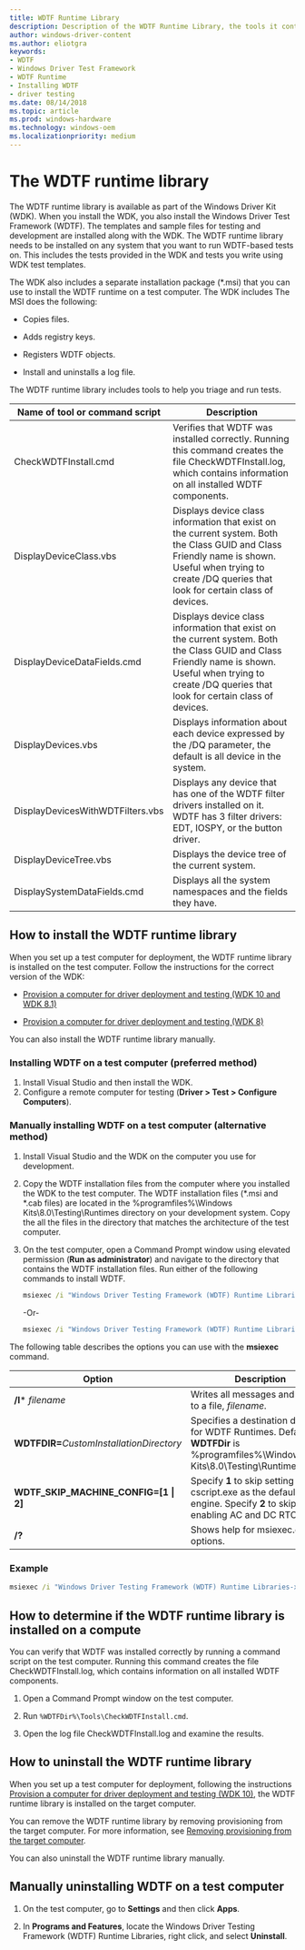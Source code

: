 ```yaml
---
title: WDTF Runtime Library
description: Description of the WDTF Runtime Library, the tools it contains, and how to install.
author: windows-driver-content
ms.author: eliotgra
keywords:
- WDTF
- Windows Driver Test Framework
- WDTF Runtime
- Installing WDTF
- driver testing
ms.date: 08/14/2018
ms.topic: article
ms.prod: windows-hardware
ms.technology: windows-oem
ms.localizationpriority: medium
---
```


# The WDTF runtime library

The WDTF runtime library is available as part of the Windows Driver Kit (WDK). When you install the WDK, you also install the Windows Driver Test Framework (WDTF). The templates and sample files for testing and development are installed along with the WDK. The WDTF runtime library needs to be installed on any system that you want to run WDTF-based tests on. This includes the tests provided in the WDK and tests you write using WDK test templates.

The WDK also includes a separate installation package (*.msi) that you can use to install the WDTF runtime on a test computer. The WDK includes The MSI does the following:

- Copies files.

- Adds registry keys.

- Registers WDTF objects.

- Install and uninstalls a log file.

The WDTF runtime library includes tools to help you triage and run tests.

|Name of tool or command script|Description|
|----|----|
|CheckWDTFInstall.cmd|Verifies that WDTF was installed correctly. Running this command creates the file CheckWDTFInstall.log, which contains information on all installed WDTF components.|
|DisplayDeviceClass.vbs|Displays device class information that exist on the current system. Both the Class GUID and Class Friendly name is shown. Useful when trying to create /DQ queries that look for certain class of devices.|
|DisplayDeviceDataFields.cmd|Displays device class information that exist on the current system. Both the Class GUID and Class Friendly name is shown. Useful when trying to create /DQ queries that look for certain class of devices.|
|DisplayDevices.vbs|Displays information about each device expressed by the /DQ parameter, the default is all device in the system. |
|DisplayDevicesWithWDTFilters.vbs|Displays any device that has one of the WDTF filter drivers installed on it. WDTF has 3 filter drivers: EDT, IOSPY, or the button driver.|
|DisplayDeviceTree.vbs|Displays the device tree of the current system.|
|DisplaySystemDataFields.cmd|Displays all the system namespaces and the fields they have.|

## How to install the WDTF runtime library

When you set up a test computer for deployment, the WDTF runtime library is installed on the test computer. Follow the instructions for the correct version of the WDK:

- [Provision a computer for driver deployment and testing (WDK 10 and WDK 8.1)](https://docs.microsoft.com/windows-hardware/drivers/gettingstarted/provision-a-target-computer-wdk-8-1)

- [Provision a computer for driver deployment and testing (WDK 8)](https://docs.microsoft.com/windows-hardware/drivers/gettingstarted/provision-a-target-computer-wdk-8)

You can also install the WDTF runtime library manually.

### Installing WDTF on a test computer (preferred method)

1. Install Visual Studio and then install the WDK.
2. Configure a remote computer for testing (**Driver > Test > Configure Computers**).

### Manually installing WDTF on a test computer (alternative method)

1. Install Visual Studio and the WDK on the computer you use for development.

2. Copy the WDTF installation files from the computer where you installed the WDK to the test computer. The WDTF installation files (*.msi and *.cab files) are located in the %programfiles%\Windows Kits\8.0\Testing\Runtimes directory on your development system. Copy the all the files in the directory that matches the architecture of the test computer.

3. On the test computer, open a Command Prompt window using elevated permission (**Run as administrator**) and navigate to the directory that contains the WDTF installation files. Run either of the following commands to install WDTF.

    ```cmd
    msiexec /i "Windows Driver Testing Framework (WDTF) Runtime Libraries-x64_en-us.msi"
    ```

    -Or-

    ```cmd
    msiexec /i "Windows Driver Testing Framework (WDTF) Runtime Libraries-x86_en-us.msi"
    ```

The following table describes the options you can use with the **msiexec** command.

|Option|Description|
|----|----|
|**/l*** *filename*|Writes all messages and errors to a file, *filename*.|
|**WDTFDIR=**_CustomInstallationDirectory_|Specifies a destination directory for WDTF Runtimes. Default **WDTFDir** is %programfiles%\Windows Kits\8.0\Testing\Runtimes\WDTF|
|**WDTF_SKIP_MACHINE_CONFIG=[1 \| 2]**|Specify **1** to skip setting cscript.exe as the default script engine. Specify **2** to skip enabling AC and DC RTC wake.|
|**/?**|Shows help for msiexec.exe options.|

### Example

```cmd
msiexec /i "Windows Driver Testing Framework (WDTF) Runtime Libraries-x64_en-us.msi" /l* WDTFInstall.log WDTFDir=c:\wdtf WDTF_SKIP_MACHINE_CONFIG=1
```

## How to determine if the WDTF runtime library is installed on a compute

You can verify that WDTF was installed correctly by running a command script on the test computer. Running this command creates the file CheckWDTFInstall.log, which contains information on all installed WDTF components.

1. Open a Command Prompt window on the test computer.

2. Run `%WDTFDir%\Tools\CheckWDTFInstall.cmd`.

3. Open the log file CheckWDTFInstall.log and examine the results.

## How to uninstall the WDTF runtime library

When you set up a test computer for deployment, following the instructions [Provision a computer for driver deployment and testing (WDK 10)](https://docs.microsoft.com/windows-hardware/drivers/gettingstarted/provision-a-target-computer-wdk-8-1), the WDTF runtime library is installed on the target computer.

You can remove the WDTF runtime library by removing provisioning from the target computer. For more information, see [Removing provisioning from the target computer](https://docs.microsoft.com/windows-hardware/drivers/develop/what-happens-when-you-provision-a-computer--wdk-8-1-#span-idremovingprovisioningfromthetargetcomputerspanspan-idremovingprovisioningfromthetargetcomputerspanspan-idremovingprovisioningfromthetargetcomputerspanremoving-provisioning-from-the-target-computer).

You can also uninstall the WDTF runtime library manually.

## Manually uninstalling WDTF on a test computer

1. On the test computer, go to **Settings** and then click **Apps**.

2. In **Programs and Features**, locate the Windows Driver Testing Framework (WDTF) Runtime Libraries, right click, and select **Uninstall**.
